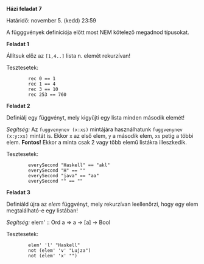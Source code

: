**Házi feladat 7**

Határidő: november 5. (kedd) 23:59

A függgvények definíciója előtt most NEM kötelező megadnod típusokat.

**Feladat 1**

Állítsuk előz az `[1,4..]` lista n. elemét rekurzívan!

Tesztesetek:

            rec 0 == 1
            rec 1 == 4
            rec 3 == 10
            rec 253 == 760

**Feladat 2**

Definiálj egy függvényt, mely kigyűjti egy lista minden második elemét!

*Segítség:* Az `fuggvenynev (x:xs)` mintájára használhatunk `fuggvenynev (x:y:xs)` mintát is. Ekkor `x` az első elem, `y` a második elem, `xs` petig a többi elem. **Fontos!** Ekkor a minta csak 2 vagy több elemű listákra illeszkedik.

Tesztesetek:

            everySecond "Haskell" == "akl"
            everySecond "H" == ""
            everySecond "java" == "aa"
            everySecond "" == ""


**Feladat 3**

Definiáld újra az *elem* függvényt, mely rekurzívan leellenőrzi, hogy egy elem megtalálható-e egy listában!

*Segítség:* elem' :: Ord a => a -> [a] -> Bool

Tesztesetek:

            elem' 'l' "Haskell"
            not (elem' 'v' "Lujza")
            not (elem' 'x' "")